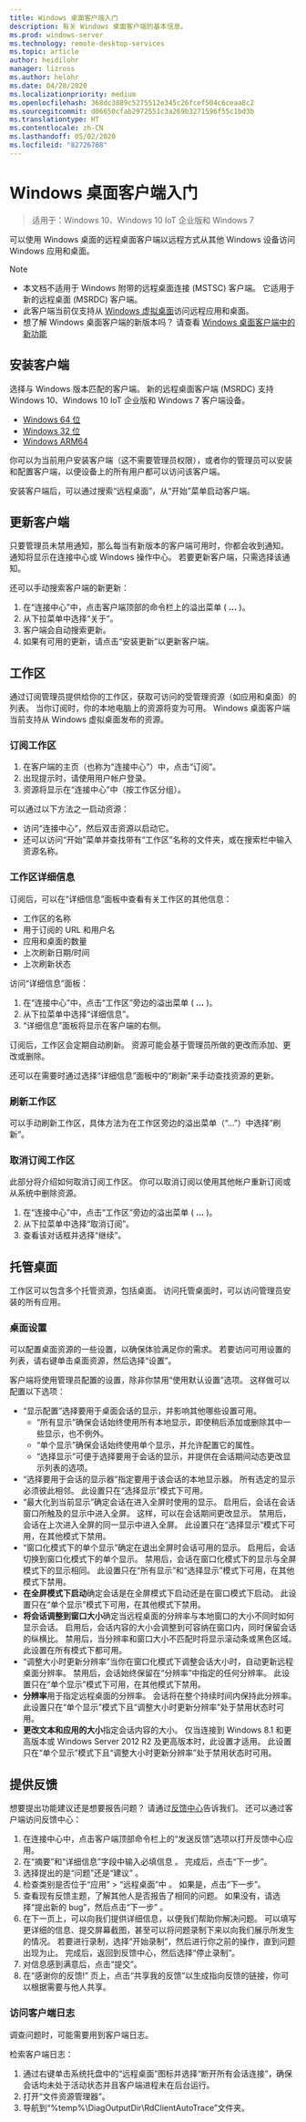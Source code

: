 ```yaml
---
title: Windows 桌面客户端入门
description: 有关 Windows 桌面客户端的基本信息。
ms.prod: windows-server
ms.technology: remote-desktop-services
ms.topic: article
author: heidilohr
manager: lizross
ms.author: helohr
ms.date: 04/28/2020
ms.localizationpriority: medium
ms.openlocfilehash: 368dc3889c5275512e345c26fcef504c6ceaa8c2
ms.sourcegitcommit: d06650cfab2972551c3a269b3271596f55c1bd3b
ms.translationtype: HT
ms.contentlocale: zh-CN
ms.lasthandoff: 05/02/2020
ms.locfileid: "82726708"
---
```

# <a name="get-started-with-the-windows-desktop-client"></a>Windows 桌面客户端入门

>适用于：Windows 10、Windows 10 IoT 企业版和 Windows 7

可以使用 Windows 桌面的远程桌面客户端以远程方式从其他 Windows 设备访问 Windows 应用和桌面。

> [!NOTE]
> - 本文档不适用于 Windows 附带的远程桌面连接 (MSTSC) 客户端。 它适用于新的远程桌面 (MSRDC) 客户端。
> - 此客户端当前仅支持从 [Windows 虚拟桌面](https://aka.ms/wvd)访问远程应用和桌面。
> - 想了解 Windows 桌面客户端的新版本吗？ 请查看 [Windows 桌面客户端中的新功能](windowsdesktop-whatsnew.md)

## <a name="install-the-client"></a>安装客户端

选择与 Windows 版本匹配的客户端。 新的远程桌面客户端 (MSRDC) 支持 Windows 10、Windows 10 IoT 企业版和 Windows 7 客户端设备。

- [Windows 64 位](https://go.microsoft.com/fwlink/?linkid=2068602)
- [Windows 32 位](https://go.microsoft.com/fwlink/?linkid=2098960)
- [Windows ARM64](https://go.microsoft.com/fwlink/?linkid=2098961)

你可以为当前用户安装客户端（这不需要管理员权限），或者你的管理员可以安装和配置客户端，以便设备上的所有用户都可以访问该客户端。

安装客户端后，可以通过搜索“远程桌面”，从“开始”菜单启动客户端。

## <a name="update-the-client"></a>更新客户端

只要管理员未禁用通知，那么每当有新版本的客户端可用时，你都会收到通知。 通知将显示在连接中心或 Windows 操作中心。 若要更新客户端，只需选择该通知。

还可以手动搜索客户端的新更新：

1. 在“连接中心”中，点击客户端顶部的命令栏上的溢出菜单 ( **...** )。
2. 从下拉菜单中选择“关于”。
3. 客户端会自动搜索更新。
4. 如果有可用的更新，请点击“安装更新”以更新客户端。

## <a name="workspaces"></a>工作区

通过订阅管理员提供给你的工作区，获取可访问的受管理资源（如应用和桌面）的列表。 当你订阅时，你的本地电脑上的资源将变为可用。 Windows 桌面客户端当前支持从 Windows 虚拟桌面发布的资源。

### <a name="subscribe-to-a-workspace"></a>订阅工作区

1. 在客户端的主页（也称为“连接中心”）中，点击“订阅”。
2. 出现提示时，请使用用户帐户登录。
3. 资源将显示在“连接中心”中（按工作区分组）。

可以通过以下方法之一启动资源：

- 访问“连接中心”，然后双击资源以启动它。
- 还可以访问“开始”菜单并查找带有“工作区”名称的文件夹，或在搜索栏中输入资源名称。

### <a name="workspace-details"></a>工作区详细信息

订阅后，可以在“详细信息”面板中查看有关工作区的其他信息：

- 工作区的名称
- 用于订阅的 URL 和用户名
- 应用和桌面的数量
- 上次刷新日期/时间
- 上次刷新状态

访问“详细信息”面板：

1. 在“连接中心”中，点击“工作区”旁边的溢出菜单 ( **...** )。
2. 从下拉菜单中选择“详细信息”。
3. “详细信息”面板将显示在客户端的右侧。

订阅后，工作区会定期自动刷新。 资源可能会基于管理员所做的更改而添加、更改或删除。

还可以在需要时通过选择“详细信息”面板中的“刷新”来手动查找资源的更新。

### <a name="refreshing-a-workspace"></a>刷新工作区

可以手动刷新工作区，具体方法为在工作区旁边的溢出菜单（“...”）中选择“刷新”。

### <a name="unsubscribe-from-a-workspace"></a>取消订阅工作区

此部分将介绍如何取消订阅工作区。 你可以取消订阅以使用其他帐户重新订阅或从系统中删除资源。

1. 在“连接中心”中，点击“工作区”旁边的溢出菜单 ( **...** )。
2. 从下拉菜单中选择“取消订阅”。
3. 查看该对话框并选择“继续”。

## <a name="managed-desktops"></a>托管桌面

工作区可以包含多个托管资源，包括桌面。 访问托管桌面时，可以访问管理员安装的所有应用。

### <a name="desktop-settings"></a>桌面设置

可以配置桌面资源的一些设置，以确保体验满足你的需求。 若要访问可用设置的列表，请右键单击桌面资源，然后选择“设置”。

客户端将使用管理员配置的设置，除非你禁用“使用默认设置”选项。 这样做可以配置以下选项：

- “显示配置”选择要用于桌面会话的显示，并影响其他哪些设置可用。
  - “所有显示”确保会话始终使用所有本地显示，即使稍后添加或删除其中一些显示，也不例外。
  - “单个显示”确保会话始终使用单个显示，并允许配置它的属性。
  - “选择显示”可便于选择要用于会话的显示，并提供在会话期间动态更改显示列表的选项。
- “选择要用于会话的显示器”指定要用于该会话的本地显示器。 所有选定的显示必须彼此相邻。 此设置只在“选择显示”模式下可用。
- “最大化到当前显示”确定会话在进入全屏时使用的显示。 启用后，会话在会话窗口所触及的显示中进入全屏。 这样，可以在会话期间更改显示。 禁用后，会话在上次进入全屏的同一显示中进入全屏。 此设置只在“选择显示”模式下可用，在其他模式下禁用。
- “窗口化模式下的单个显示”确定在退出全屏时会话可用的显示。 启用后，会话切换到窗口化模式下的单个显示。 禁用后，会话在窗口化模式下的显示与全屏模式下的显示相同。 此设置只在“所有显示”和“选择显示”模式下可用，在其他模式下禁用。
- **在全屏模式下启动**确定会话是在全屏模式下启动还是在窗口模式下启动。 此设置只在“单个显示”模式下可用，在其他模式下禁用。
- **将会话调整到窗口大小**确定当远程桌面的分辨率与本地窗口的大小不同时如何显示会话。 启用后，会话内容的大小会调整到可容纳在窗口内，同时保留会话的纵横比。 禁用后，当分辨率和窗口大小不匹配时将显示滚动条或黑色区域。 此设置在所有模式下都可用。
- “调整大小时更新分辨率”当你在窗口化模式下调整会话大小时，自动更新远程桌面分辨率。 禁用后，会话始终保留在“分辨率”中指定的任何分辨率。 此设置只在“单个显示”模式下可用，在其他模式下禁用。
- **分辨率**用于指定远程桌面的分辨率。 会话将在整个持续时间内保持此分辨率。 此设置只在“单个显示”模式下且“调整大小时更新分辨率”处于禁用状态时可用。
- **更改文本和应用的大小**指定会话内容的大小。 仅当连接到 Windows 8.1 和更高版本或 Windows Server 2012 R2 及更高版本时，此设置才适用。 此设置只在“单个显示”模式下且“调整大小时更新分辨率”处于禁用状态时可用。

## <a name="provide-feedback"></a>提供反馈

想要提出功能建议还是想要报告问题？ 请通过[反馈中心](feedback-hub://?tabid=2&contextid=883)告诉我们。 还可以通过客户端访问反馈中心：

1. 在连接中心中，点击客户端顶部命令栏上的“发送反馈”选项以打开反馈中心应用。
2. 在“摘要”和“详细信息”字段中输入必填信息 。 完成后，点击“下一步”。
3. 选择提出的是“问题”还是“建议” 。
4. 检查类别是否位于“应用” > “远程桌面”中 。 如果是，点击“下一步”。
5. 查看现有反馈主题，了解其他人是否报告了相同的问题。 如果没有，请选择“提出新的 bug”，然后点击“下一步” 。
6. 在下一页上，可以向我们提供详细信息，以便我们帮助你解决问题。 可以填写更详细的信息、提交屏幕截图，甚至可以将问题录制下来以向我们展示所发生的情况。 若要进行录制，选择“开始录制”，然后进行你之前的操作，直到问题出现为止。 完成后，返回到反馈中心，然后选择“停止录制”。
7. 对信息感到满意后，点击“提交”。
8. 在“感谢你的反馈!” 页上，点击“共享我的反馈”以生成指向反馈的链接，你可以根据需要与他人共享。

### <a name="access-client-logs"></a>访问客户端日志

调查问题时，可能需要用到客户端日志。

检索客户端日志：

1. 通过右键单击系统托盘中的“远程桌面”图标并选择“断开所有会话连接”，确保会话均未处于活动状态并且客户端进程未在后台运行。
2. 打开“文件资源管理器”。
3. 导航到“%temp%\DiagOutputDir\RdClientAutoTrace”文件夹。
